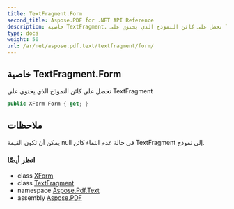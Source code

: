 ```yaml
---
title: TextFragment.Form
second_title: Aspose.PDF for .NET API Reference
description: خاصية TextFragment. تحصل على كائن النموذج الذي يحتوي على TextFragment
type: docs
weight: 50
url: /ar/net/aspose.pdf.text/textfragment/form/
---
```

## خاصية TextFragment.Form

تحصل على كائن النموذج الذي يحتوي على TextFragment

```csharp
public XForm Form { get; }
```

## ملاحظات

يمكن أن تكون القيمة null في حالة عدم انتماء كائن TextFragment إلى نموذج.

### انظر أيضًا

* class [XForm](../../../aspose.pdf/xform/)
* class [TextFragment](../)
* namespace [Aspose.Pdf.Text](../../../aspose.pdf.text/)
* assembly [Aspose.PDF](../../../)
